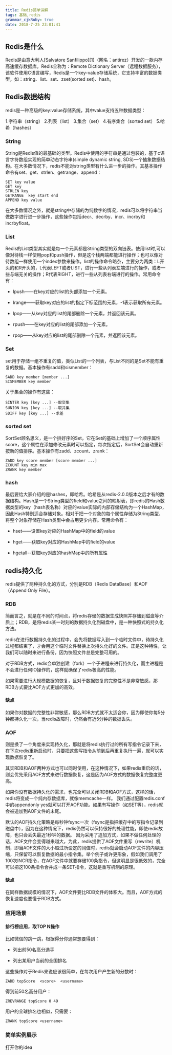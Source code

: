 ```yaml
---
title: Redis简单讲解 
tags: 基础,redis
grammar_cjkRuby: true
date: 2018-7-25 23:01:41 
---
```





## Redis是什么

Redis是由意大利人[Salvatore Sanfilippo][1]（网名：antirez）开发的一款内存高速缓存数据库。Redis全称为：Remote Dictionary Server（远程数据服务），该软件使用C语言编写，Redis是一个key-value存储系统，它支持丰富的数据类型，如：string、list、set、zset(sorted set)、hash。


## Redis数据结构 

redis是一种高级的key:value存储系统，其中value支持五种数据类型：

1.字符串（string）
2.列表（list）
3.集合（set）
4.有序集合（sorted set）
5.哈希（hashes）

### String

String是Redis值的最基础的类型。Redis中使用的字符串是通过包装的，基于c语言字符数组实现的简单动态字符串(simple dynamic string, SDS)一个抽象数据结构。在大多数情况下，redis不能对string类型有什么进一步的操作。其基本操作命令有set、get、strlen、getrange、append：
```
SET key value
GET key
STRLEN key
GETRANGE  key start end
APPEND key value
```
在大多数情况之外，就是string中存储的为纯数字的情况，redis可以将字符串当做数字进行进一步操作，这些操作包括decr、decrby、incr、incrby和incrbyfloat。

### List
Redis的List类型其实就是每一个元素都是String类型的双向链表。使用list时,可以像对待栈一样使用pop和push操作，但是这个栈两端都能进行操作；也可以像对待数组一样使用一个index参数来操作。list的操作命令略杂，主要分为两类：L开头的和R开头的，L代表LEFT或者LIST，进行一些从列表左端进行的操作，或者一些与端无关的操作；R代表RIGHT，进行一些从列表右端进行的操作。常用命令有：

* lpush——在key对应的list的头部添加一个元素。

* lrange——获取key对应的list的指定下标范围的元素，-1表示获取所有元素。

* lpop——从key对应的list的尾部删除一个元素，并返回该元素。
* rpush——在key对应的list的尾部添加一个元素。

* rpop——从key对应的list的尾部删除一个元素，并返回该元素。

### Set

set用于存储一组不重复的值，类似List的一个列表，与List不同的是Set不能有重复的数据。基本操作有sadd和sismember：
```
SADD key member [member ...]
SISMEMBER key member
```
关于集合的操作有这些：
```
SINTER key [key ...] --取交集
SUNION key [key ...] --取并集
SDIFF key [key ...] --求差
```

### sorted set
SortSet顾名思义，是一个排好序的Set，它在Set的基础上增加了一个顺序属性score，这个属性在添加修改元素时可以指定，每次指定后，SortSet会自动重新按新的值排序。基本操作有zadd、zcount、zrank：
```
ZADD key score member [score member ...]
ZCOUNT key min max
ZRANK key member
```
### hash 

最后要给大家介绍的是hashes，即哈希。哈希是从redis-2.0.0版本之后才有的数据结构。Hash是一个String类型的field和value之间的映射表，即redis的Hash数据类型的key（hash表名称）对应的value实际的内部存储结构为一个HashMap，因此Hash特别适合存储对象。相对于把一个对象的每个属性存储为String类型，将整个对象存储在Hash类型中会占用更少内存。常用命令有：

* hset——设置key对应的HashMap中的field的value

* hget——获取key对应的HashMap中的field的value

* hgetall--获取key对应的hashMap中的所有属性


## redis持久化

redis提供了两种持久化的方式，分别是RDB（Redis DataBase）和AOF（Append Only File）。

### RDB
简而言之，就是在不同的时间点，将redis存储的数据生成快照并存储到磁盘等介质上；RDB，是将redis某一时刻的数据持久化到磁盘中，是一种快照式的持久化方法。

redis在进行数据持久化的过程中，会先将数据写入到一个临时文件中，待持久化过程都结束了，才会用这个临时文件替换上次持久化好的文件。正是这种特性，让我们可以随时来进行备份，因为快照文件总是完整可用的。

对于RDB方式，redis会单独创建（fork）一个子进程来进行持久化，而主进程是不会进行任何IO操作的，这样就确保了redis极高的性能。

如果需要进行大规模数据的恢复，且对于数据恢复的完整性不是非常敏感，那RDB方式要比AOF方式更加的高效。
#### 缺点
如果你对数据的完整性非常敏感，那么RDB方式就不太适合你，因为即使你每5分钟都持久化一次，当redis故障时，仍然会有近5分钟的数据丢失。

### AOF
则是换了一个角度来实现持久化，那就是将redis执行过的所有写指令记录下来，在下次redis重新启动时，只要把这些写指令从前到后再重复执行一遍，就可以实现数据恢复了。

其实RDB和AOF两种方式也可以同时使用，在这种情况下，如果redis重启的话，则会优先采用AOF方式来进行数据恢复，这是因为AOF方式的数据恢复完整度更高。

如果你没有数据持久化的需求，也完全可以关闭RDB和AOF方式，这样的话，redis将变成一个纯内存数据库，就像memcache一样。
我们通过配置redis.conf中的appendonly yes就可以打开AOF功能。如果有写操作（如SET等），redis就会被追加到AOF文件的末尾。

默认的AOF持久化策略是每秒钟fsync一次（fsync是指把缓存中的写指令记录到磁盘中），因为在这种情况下，redis仍然可以保持很好的处理性能，即使redis故障，也只会丢失最近1秒钟的数据。
因为采用了追加方式，如果不做任何处理的话，AOF文件会变得越来越大，为此，redis提供了AOF文件重写（rewrite）机制，即当AOF文件的大小超过所设定的阈值时，redis就会启动AOF文件的内容压缩，只保留可以恢复数据的最小指令集。举个例子或许更形象，假如我们调用了100次INCR指令，在AOF文件中就要存储100条指令，但这明显是很低效的，完全可以把这100条指令合并成一条SET指令，这就是重写机制的原理。

#### 缺点

在同样数据规模的情况下，AOF文件要比RDB文件的体积大。而且，AOF方式的恢复速度也要慢于RDB方式。

### 应用场景
#### 排行榜应用，取TOP N操作
比如微信的跳一跳，根据得分你通常想要得到：

* 列出前50名高分选手

- 列出某用户当前的全国排名

这些操作对于Redis来说应该很简单，在每次用户产生新的分数时：
```
ZADD topScore  <score>  <username>
```
得到前50名高分用户：
```
ZREVRANGE topScore 0 49
```
用户的全球排名也相似，只需要：
```
ZRANK topScore <username>
```

###  简单实例展示
打开你的idea